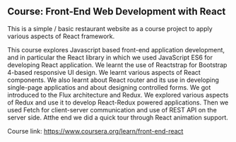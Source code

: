 ## Course: Front-End Web Development with React

This is a simple / basic restaurant website as a course project to apply various aspects of React framework.

This course explores Javascript based front-end application development, and in particular the React library in which we used JavaScript ES6 for developing React application. We learnt the use of Reactstrap for Bootstrap 4-based responsive UI design. We learnt various aspects of React components. We also learnt about React router and its use in developing single-page applicatios and about designing controlled forms. We got introduced to the Flux architecture and Redux. We explored various aspects of Redux and use it to develop React-Redux powered applications. Then we used Fetch for client-server communication and use of REST API on the server side. Atthe end we did a quick tour through React animation support.

Course link: https://www.coursera.org/learn/front-end-react


